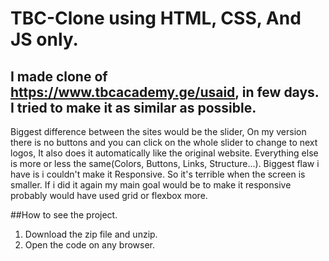 # TBC-Clone using HTML, CSS, And JS only.

## I made clone of https://www.tbcacademy.ge/usaid, in few days. I tried to make it as similar as possible.

Biggest difference between the sites would be the slider, On my version there is no buttons and you can click on the whole slider to change to next logos, It also does it automatically like the original website. Everything else is more or less the same(Colors, Buttons, Links, Structure...). 
Biggest flaw i have is i couldn't make it Responsive. So it's terrible when the screen is smaller. If i did it again my main goal would be to make it responsive probably would have used grid or flexbox more.

##How to see the project.

1. Download the zip file and unzip.
2. Open the code on any browser.
